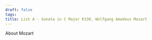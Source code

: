 ```yaml
---
draft: false
tags:
title: List A - Sonata in C Major K330, Wolfgang Amadeus Mozart
---
```


About Mozart
